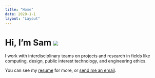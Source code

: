 ```yaml
---
title: "Home"
date: 2020-1-1
layout: "Layout"
---
```


<h1 class="big-title">Hi, I’m Sam <img class="me-laptop" src="/1264.png"/></h1>

I work with interdisciplinary teams on projects and research in fields like computing, design, public interest technology, and engineering ethics.

You can see my [resume](/Sam%20Daitzman%20Resume.pdf) for more, or [send me an email](mailto:sam@daitzman.com).

<Profiles/>


